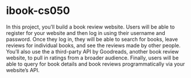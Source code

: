 # ibook-cs050
In this project, you’ll build a book review website. Users will be able to register for your website and then log in using their username and password. Once they log in, they will be able to search for books, leave reviews for individual books, and see the reviews made by other people. You’ll also use the a third-party API by Goodreads, another book review website, to pull in ratings from a broader audience. Finally, users will be able to query for book details and book reviews programmatically via your website’s API.
